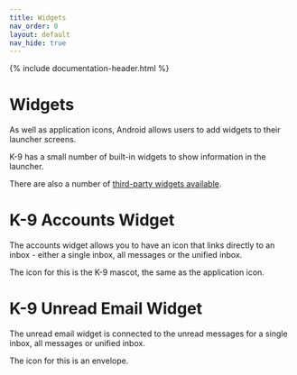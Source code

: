 ```yaml
---
title: Widgets
nav_order: 0 
layout: default
nav_hide: true 
---
```


{% include documentation-header.html %}

# Widgets

As well as application icons, Android allows users to add widgets to their launcher screens.

K-9 has a small number of built-in widgets to show information in the launcher.

There are also a number of [third-party widgets available](https://k9mail.github.io/worksWithK9.html).

# K-9 Accounts Widget

The accounts widget allows you to have an icon that links directly to an inbox - either a single inbox, all messages or the unified inbox.

The icon for this is the K-9 mascot, the same as the application icon.

# K-9 Unread Email Widget

The unread email widget is connected to the unread messages for a single inbox, all messages or unified inbox.

The icon for this is an envelope.
